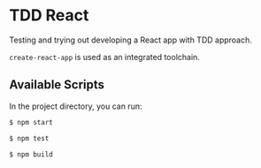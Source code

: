 # TDD React

Testing and trying out developing a React app with TDD approach.


`create-react-app` is used as an integrated toolchain.

## Available Scripts


In the project directory, you can run:
```sh
$ npm start
```

```sh
$ npm test
```

```sh
$ npm build
```

